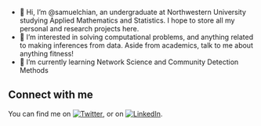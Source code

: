 - 👋 Hi, I’m @samuelchian, an undergraduate at Northwestern University studying Applied Mathematics and Statistics. I hope to store all my personal and research projects here.
- 👀 I’m interested in solving computational problems, and anything related to making inferences from data. Aside from academics, talk to me about anything fitness!
- 🌱 I’m currently learning Network Science and Community Detection Methods

## Connect with me
You can find me on [![Twitter][1.2]][1], or on [![LinkedIn][2.2]][2].

<!-- Icons -->

[1.2]: http://i.imgur.com/wWzX9uB.png (twitter icon without padding)
[2.2]: https://raw.githubusercontent.com/MartinHeinz/MartinHeinz/master/linkedin-3-16.png (LinkedIn icon without padding)

<!-- Links to your social media accounts -->

[1]: https://twitter.com/ChianSamuel
[2]: https://www.linkedin.com/in/samuel-chian

<!---
samuelchian/samuelchian is a ✨ special ✨ repository because its `README.md` (this file) appears on your GitHub profile.
You can click the Preview link to take a look at your changes.
--->

